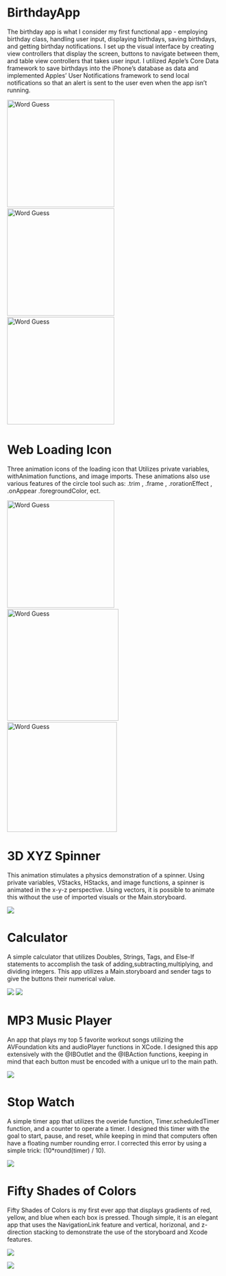 # BirthdayApp
The birthday app is what I consider my first functional app - employing birthday class, handling user input, displaying birthdays, saving birthdays, and getting birthday notifications. I set up the visual interface by creating view controllers that display the screen, buttons to navigate between them, and table view controllers that takes user input. I utilized Apple’s Core Data framework to save birthdays into the iPhone’s database as data and implemented Apples’ User Notifications framework to send local notifications so that an alert is sent to the user even when the app isn’t running. 

<img src="https://github.com/iwinyeung/Swift-Portfolio/blob/master/BirthdayCake/IMG_1881.PNG" width="250"  title="Word Guess">&nbsp;&nbsp;&nbsp;&nbsp;&nbsp; <img src="https://github.com/iwinyeung/Swift-Portfolio/blob/master/BirthdayCake/IMG_1882.PNG" width="250"  title="Word Guess">&nbsp;&nbsp;&nbsp;&nbsp;&nbsp; <img src="https://github.com/iwinyeung/Swift-Portfolio/blob/master/BirthdayCake/IMG_1880.PNG" width="250"  title="Word Guess">&nbsp;&nbsp;&nbsp;&nbsp;&nbsp;

# Web Loading Icon
Three animation icons of the loading icon that Utilizes private variables, withAnimation functions, and image imports. These animations also use various features of the circle tool such as: .trim , .frame , .rorationEffect , .onAppear .foregroundColor, ect.  

<img src="https://github.com/iwinyeung/Swift-Portfolio/blob/master/battery.gif" width="250"  title="Word Guess">&nbsp;&nbsp;&nbsp;&nbsp;&nbsp;<img src="https://github.com/iwinyeung/Swift-Portfolio/blob/master/pacMan/pacman.gif" width="260" title="Word Guess">&nbsp;&nbsp;&nbsp;&nbsp;&nbsp;<img src="https://github.com/iwinyeung/Swift-Portfolio/blob/master/CoffeeLoader/coffee.gif" width="256" title="Word Guess">
</p>

# 3D XYZ Spinner
This animation stimulates a physics demonstration of a spinner. Using private variables, VStacks, HStacks, and image functions, a spinner is animated in the x-y-z perspective. Using vectors, it is possible to animate this without the use of imported visuals or the Main.storyboard. 

![](https://github.com/iwinyeung/Swift-Portfolio/blob/master/XYZspinner/spinner.gif)

# Calculator 
A simple calculator that utilizes Doubles, Strings, Tags, and Else-If statements to accomplish the task of adding,subtracting,multiplying, and dividing integers. This app utilizes a Main.storyboard and sender tags to give the buttons their numerical value. 

![](https://github.com/iwinyeung/Swift-Portfolio/blob/master/calc/Screen%20Shot%202020-01-03%20at%201.25.03%20PM.png)
![](https://github.com/iwinyeung/Swift-Portfolio/blob/master/calc/Screen%20Shot%202020-01-03%20at%201.26.33%20PM.png)

# MP3 Music Player
An app that plays my top 5 favorite workout songs utilizing the AVFoundation kits and audioPlayer functions in XCode. I designed this app extensively with the @IBOutlet and the @IBAction functions, keeping in mind that each button must be encoded with a unique url to the main path. 

![](https://github.com/iwinyeung/Swift-Portfolio/blob/master/*X3MusicNCS/Screen%20Shot%202019-12-28%20at%201.27.00%20PM.png)

# Stop Watch 
A simple timer app that utilizes the overide function, Timer.scheduledTimer function, and a counter to operate a timer. I designed this timer with the goal to start, pause, and reset, while keeping in mind that computers often have a floating number rounding error. I corrected this error by using a simple trick: (10*round(timer) / 10). 

![](https://github.com/iwinyeung/Swift-Portfolio/blob/master/*X_2StopWatch/Screen%20Shot%202019-12-26%20at%206.23.20%20PM.png)


# Fifty Shades of Colors
Fifty Shades of Colors is my first ever app that displays gradients of red, yellow, and blue when each box is pressed. Though simple, it is an elegant app that uses the NavigationLink feature and vertical, horizonal, and z-direction stacking to demonstrate the use of the storyboard and Xcode features.

![](https://github.com/iwinyeung/Swift-Portfolio/blob/master/*X1_Fifty%20Shades%20of%20Colors/Screen%20Shot%202019-12-26%20at%206.28.57%20PM.png)

![](https://github.com/iwinyeung/Swift-Portfolio/blob/master/*X1_Fifty%20Shades%20of%20Colors/Screen%20Shot%202019-12-26%20at%206.45.07%20PM.png)

